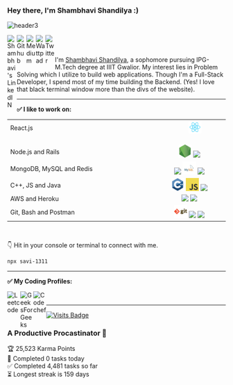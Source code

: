 ### Hey there, I'm Shambhavi Shandilya :)

![header3](https://user-images.githubusercontent.com/56017960/223624498-2c7864aa-9f52-4194-91fe-e14d39712abd.png)



<a href="https://www.linkedin.com/in/savi1311">
  <img align="left" alt="Shambhavi's LinkedIN" width="22px" src="https://upload.wikimedia.org/wikipedia/commons/thumb/c/ca/LinkedIn_logo_initials.png/640px-LinkedIn_logo_initials.png" />
</a>
<a href="https://github.com/savi-1311">
  <img align="left" alt="Github" width="22px" src="https://cdn-icons-png.flaticon.com/512/25/25231.png#gh-light-mode-only" />
</a>
<a href="https://shambhavishandilya.medium.com/">
  <img align="left" alt="Medium" width="22px" src="https://cdn1.iconfinder.com/data/icons/social-media-circle-7/512/Circled_Medium_svg5-512.png#gh-light-mode-only" />
</a>
<a href="https://www.wattpad.com/user/savi1311">
  <img align="left" alt="Wattpad" width="22px" src="https://i.pinimg.com/474x/3e/9b/2a/3e9b2a723bd1e516348c20e0c9f51554.jpg" />
</a>
<a href="https://twitter.com/savi1311">
  <img align="left" alt="Twitter" width="22px" src="https://cdn.usbrandcolors.com/images/logos/twitter-logo.svg" />
</a>

<br>
<br>

I'm [Shambhavi Shandilya](https://www.linkedin.com/in/savi1311), a sophomore pursuing IPG-M.Tech degree at IIIT Gwalior. My interest lies in Problem Solving which I utilize to build web applications. Though I'm a Full-Stack Developer, I spend most of my time building the Backend. (Yes! I love that black terminal window more than the divs of the website).

<hr>

**✅ I like to work on:**  

|       |  |
| :---        |    :----:   |
| React.js &nbsp; &nbsp; &nbsp; &nbsp; &nbsp; &nbsp; &nbsp; &nbsp; &nbsp; &nbsp; &nbsp; &nbsp; &nbsp; &nbsp; &nbsp;&nbsp; &nbsp; &nbsp; &nbsp; &nbsp; &nbsp; &nbsp; &nbsp; &nbsp; &nbsp; &nbsp; &nbsp; &nbsp; &nbsp; &nbsp; &nbsp; &nbsp; &nbsp; &nbsp; &nbsp; &nbsp;&nbsp; &nbsp; &nbsp; &nbsp; &nbsp; &nbsp; &nbsp; &nbsp; |&nbsp; &nbsp; &nbsp; &nbsp; &nbsp;&nbsp; &nbsp; &nbsp; &nbsp; &nbsp; &nbsp;<img height="30" src="https://raw.githubusercontent.com/github/explore/80688e429a7d4ef2fca1e82350fe8e3517d3494d/topics/react/react.png"> &nbsp; &nbsp; &nbsp; &nbsp; &nbsp;&nbsp; &nbsp; &nbsp; &nbsp; &nbsp; &nbsp;|
| Node.js and Rails   |<img height="30" src="https://raw.githubusercontent.com/github/explore/80688e429a7d4ef2fca1e82350fe8e3517d3494d/topics/nodejs/nodejs.png">  <img height="30" src="https://upload.wikimedia.org/wikipedia/commons/6/62/Ruby_On_Rails_Logo.svg">|
|MongoDB, MySQL and Redis |<img height="30" src="https://www.vectorlogo.zone/logos/mongodb/mongodb-icon.svg"> <img height="30" src="https://raw.githubusercontent.com/github/explore/80688e429a7d4ef2fca1e82350fe8e3517d3494d/topics/mysql/mysql.png"> <img height="30" src="https://cdn.iconscout.com/icon/free/png-256/redis-4-1175103.png"> |
|C++, JS and Java|<img height="30" src="https://raw.githubusercontent.com/github/explore/80688e429a7d4ef2fca1e82350fe8e3517d3494d/topics/cpp/cpp.png"> <img height="30" src="https://raw.githubusercontent.com/github/explore/80688e429a7d4ef2fca1e82350fe8e3517d3494d/topics/javascript/javascript.png"> <img height="30" src="https://cdn.freebiesupply.com/logos/large/2x/java-logo-png-transparent.png"> |
|AWS and Heroku|<img height="30" src="https://upload.wikimedia.org/wikipedia/commons/thumb/9/93/Amazon_Web_Services_Logo.svg/1024px-Amazon_Web_Services_Logo.svg.png"> <img height="30" src="https://www.vectorlogo.zone/logos/heroku/heroku-icon.svg">|
|Git, Bash and Postman|<img height="30" src="https://raw.githubusercontent.com/github/explore/80688e429a7d4ef2fca1e82350fe8e3517d3494d/topics/git/git.png"> <img height="30" src="https://upload.wikimedia.org/wikipedia/commons/thumb/4/4b/Bash_Logo_Colored.svg/1200px-Bash_Logo_Colored.svg.png"> <img height="30" src="https://www.vectorlogo.zone/logos/getpostman/getpostman-icon.svg"> |

<br/>

👇 Hit in your console or terminal to connect with me.

```bash
npx savi-1311
```
<hr>

**✅ My Coding Profiles:** 
<br>

<a href="https://leetcode.com/savi_1311">
  <img align="left" alt="Leetcode" width="30px" src="https://upload.wikimedia.org/wikipedia/commons/1/19/LeetCode_logo_black.png" />
</a>

<a href="https://auth.geeksforgeeks.org/user/savi1311/profile">
  <img align="left" alt="GeeksForGeeks" width="30px" src="https://media.geeksforgeeks.org/wp-content/uploads/20210228231058/gfg.png" />
</a>

<a href="https://www.codechef.com/users/savi_1311">
  <img align="left" alt="Codechef" width="30px" src="https://cdn.codechef.com/sites/default/files/uploads/pictures/811b20a47eac52b10c90ab82e0628e21.png" />
</a>
<br>

<hr>

[![Visits Badge](https://badges.pufler.dev/visits/savi-1311/savi-1311)](https://badges.pufler.dev)

### A Productive Procastinator 🌸

<!-- TODO-IST:START -->
🏆  25,523 Karma Points           
🌸  Completed 0 tasks today           
✅  Completed 4,481 tasks so far           
⏳  Longest streak is 159 days
<!-- TODO-IST:END -->


